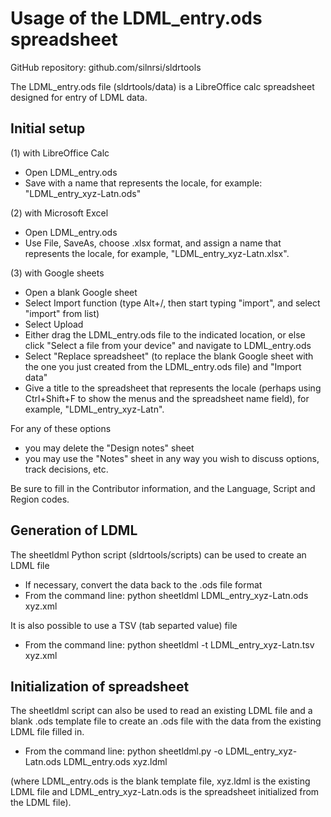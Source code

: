 # Usage of the LDML_entry.ods spreadsheet

GitHub repository: github.com/silnrsi/sldrtools

The LDML_entry.ods file (sldrtools/data) is a LibreOffice calc spreadsheet designed for entry of LDML data.

## Initial setup

(1) with LibreOffice Calc

- Open LDML_entry.ods
- Save with a name that represents the locale, for example: "LDML_entry_xyz-Latn.ods"

(2) with Microsoft Excel

- Open LDML_entry.ods
- Use File, SaveAs, choose .xlsx format, and assign a name that represents the locale, for example, "LDML_entry_xyz-Latn.xlsx".

(3) with Google sheets

- Open a blank Google sheet
- Select Import function (type Alt+/, then start typing "import", and select "import" from list)
- Select Upload
- Either drag the LDML_entry.ods file to the indicated location, or else click "Select a file from your device" and navigate to LDML_entry.ods
- Select "Replace spreadsheet" (to replace the blank Google sheet with the one you just created from the LDML_entry.ods file) and "Import data"
- Give a title to the spreadsheet that represents the locale (perhaps using Ctrl+Shift+F to show the menus and the spreadsheet name field), for example, "LDML_entry_xyz-Latn".

For any of these options

- you may delete the "Design notes" sheet 
- you may use the "Notes" sheet in any way you wish to discuss options, track decisions, etc.

Be sure to fill in the Contributor information, and the Language, Script and Region codes.

## Generation of LDML

The sheetldml Python script (sldrtools/scripts) can be used to create an LDML file

- If necessary, convert the data back to the .ods file format
- From the command line: python sheetldml LDML_entry_xyz-Latn.ods xyz.xml

It is also possible to use a TSV (tab separted value) file

- From the command line: python sheetldml -t LDML_entry_xyz-Latn.tsv xyz.xml

## Initialization of spreadsheet
The sheetldml script can also be used to read an existing LDML file and a blank .ods template file
to create an .ods file with the data from the existing LDML file filled in.

- From the command line: python sheetldml.py -o LDML_entry_xyz-Latn.ods LDML_entry.ods xyz.ldml

(where LDML_entry.ods is the blank template file, xyz.ldml is the existing LDML file 
and LDML_entry_xyz-Latn.ods is the spreadsheet initialized from the LDML file).
